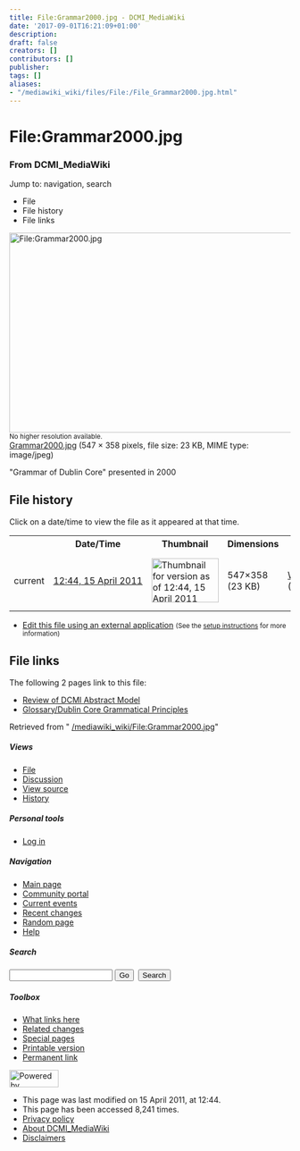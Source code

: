```yaml
---
title: File:Grammar2000.jpg - DCMI_MediaWiki
date: '2017-09-01T16:21:09+01:00'
description: 
draft: false
creators: []
contributors: []
publisher: 
tags: []
aliases:
- "/mediawiki_wiki/files/File:/File_Grammar2000.jpg.html"
---
```


<a id="top"></a>
# File:Grammar2000.jpg

### From DCMI\_MediaWiki

Jump to: navigation, search
<!-- start content -->
- File
- File history
- File links

 [<img alt="File:Grammar2000.jpg" src="/images/8/8b/Grammar2000.jpg" width="547" height="358">](/mediawiki_wiki/files/Grammar2000.jpg)  
<small>No higher resolution available.</small>  
 [Grammar2000.jpg](/images/8/8b/Grammar2000.jpg)‎ (547 × 358 pixels, file size: 23 KB, MIME type: image/jpeg)

"Grammar of Dublin Core" presented in 2000

<!-- 
NewPP limit report
Preprocessor node count: 1/1000000
Post-expand include size: 0/2097152 bytes
Template argument size: 0/2097152 bytes
Expensive parser function count: 0/100
-->
## File history

Click on a date/time to view the file as it appeared at that time.

<table class="wikitable filehistory">
  <tr>
    <td></td>
    <th>Date/Time</th>
    <th>Thumbnail</th>
    <th>Dimensions</th>
    <th>User</th>
    <th>Comment</th>
  </tr>
  <tr>
    <td>current</td>
    <td class="filehistory-selected" style="white-space: nowrap;"><a href="/mediawiki_wiki/files/Grammar2000.jpg">12:44, 15 April 2011</a></td>
    <td><a href="/images/8/8b/Grammar2000.jpg"><img alt="Thumbnail for version as of 12:44, 15 April 2011" src="/images/8/8b/Grammar2000.jpg" width="120" height="79"></a></td>
    <td>547×358 <span style="white-space: nowrap;">(23 KB)</span>
    </td>
    <td>
      <a href="/index.php/User:WikiSysop" title="User:WikiSysop" class="mw-userlink">WikiSysop</a> <span style="white-space: nowrap;"> <span class="mw-usertoollinks">(<a href="/index.php?title=User_talk:WikiSysop&amp;action=edit&amp;redlink=1" class="new" title="User talk:WikiSysop (page does not exist)">Talk</a> | <a href="/index.php/Special:Contributions/WikiSysop" title="Special:Contributions/WikiSysop">contribs</a>)</span></span>
    </td>
    <td> <span class="comment">("Grammar of Dublin Core" presented in 2000)</span>
    </td>
  </tr>
</table>

  

- [Edit this file using an external application](/index.php?title=File:Grammar2000.jpg&action=edit&externaledit=true&mode=file "File:Grammar2000.jpg") <small>(See the <a href="http://www.mediawiki.org/wiki/Manual:External_editors" class="external text" rel="nofollow">setup instructions</a> for more information)</small>

## File links

The following 2 pages link to this file:

- [Review of DCMI Abstract Model](/index.php/Review_of_DCMI_Abstract_Model "Review of DCMI Abstract Model")
- [Glossary/Dublin Core Grammatical Principles](/index.php/Glossary/Dublin_Core_Grammatical_Principles "Glossary/Dublin Core Grammatical Principles")

Retrieved from " [/mediawiki_wiki/File:Grammar2000.jpg](/mediawiki_wiki/files/File:/File:Grammar2000.jpg.html)"

<!-- end content -->

##### Views

- [File](/mediawiki_wiki/files/File:/File:Grammar2000.jpg.html)
- [Discussion](/index.php?title=File_talk:Grammar2000.jpg&action=edit&redlink=1 "Discussion about the content page [t]")
- [View source](/index.php?title=File:Grammar2000.jpg&action=edit "This page is protected.
You can view its source [e]")
- [History](/index.php?title=File:Grammar2000.jpg&action=history "Past revisions of this page [h]")

##### Personal tools

- [Log in](/index.php?title=Special:UserLogin&returnto=File:Grammar2000.jpg "You are encouraged to log in; however, it is not mandatory [o]")

<script type="text/javascript"> if (window.isMSIE55) fixalpha(); </script>

##### Navigation

- [Main page](/index.php/Main_Page "Visit the main page [z]")
- [Community portal](/index.php/DCMI_MediaWiki:Community_portal "About the project, what you can do, where to find things")
- [Current events](/index.php/DCMI_MediaWiki:Current_events "Find background information on current events")
- [Recent changes](/index.php/Special:RecentChanges "The list of recent changes in the wiki [r]")
- [Random page](/index.php/Special:Random "Load a random page [x]")
- [Help](/index.php/Help:Contents "The place to find out")

##### <label for="searchInput">Search</label>

<form action="/index.php" id="searchform">
				<input type="hidden" name="title" value="Special:Search">
				<input id="searchInput" title="Search DCMI_MediaWiki" accesskey="f" type="search" name="search">
				<input type="submit" name="go" class="searchButton" id="searchGoButton" value="Go" title="Go to a page with this exact name if exists"> 
				<input type="submit" name="fulltext" class="searchButton" id="mw-searchButton" value="Search" title="Search the pages for this text">
			</form>

##### Toolbox

- [What links here](/index.php/Special:WhatLinksHere/File:Grammar2000.jpg "List of all wiki pages that link here [j]")
- [Related changes](/index.php/Special:RecentChangesLinked/File:Grammar2000.jpg "Recent changes in pages linked from this page [k]")
- [Special pages](/index.php/Special:SpecialPages "List of all special pages [q]")
- [Printable version](/index.php?title=File:Grammar2000.jpg&printable=yes "Printable version of this page [p]")
- [Permanent link](/index.php?title=File:Grammar2000.jpg&oldid=49 "Permanent link to this revision of the page")

<!-- end of the left (by default at least) column -->

 [<img src="/skins/common/images/poweredby_mediawiki_88x31.png" height="31" width="88" alt="Powered by MediaWiki">](http://www.mediawiki.org/)

- This page was last modified on 15 April 2011, at 12:44.
- This page has been accessed 8,241 times.
- [Privacy policy](/index.php/DCMI_MediaWiki:Privacy_policy "DCMI MediaWiki:Privacy policy")
- [About DCMI\_MediaWiki](/index.php/DCMI_MediaWiki:About "DCMI MediaWiki:About")
- [Disclaimers](/index.php/DCMI_MediaWiki:General_disclaimer "DCMI MediaWiki:General disclaimer")

<script>if (window.runOnloadHook) runOnloadHook();</script><!-- Served in 0.462 secs. -->
